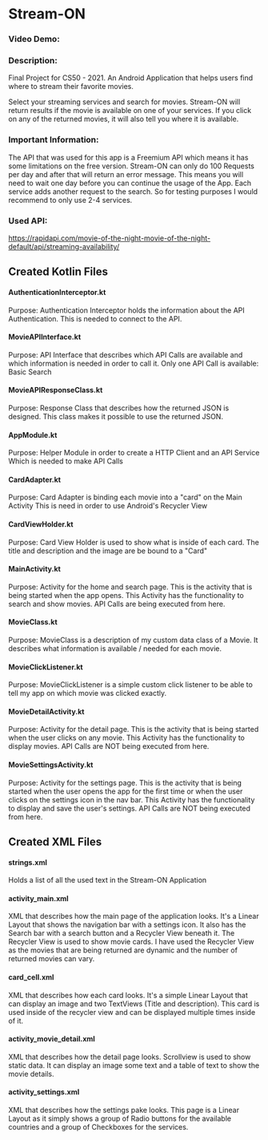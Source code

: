 # Stream-ON
### Video Demo:  <URL HERE>
### Description:
Final Project for CS50 - 2021. An Android Application that helps users find where to stream their favorite movies.

Select your streaming services and search for movies. Stream-ON will return results if the movie is available on one of your services.
If you click on any of the returned movies, it will also tell you where it is available.


### Important Information:
The API that was used for this app is a Freemium API which means it has some limitations on the free version.
Stream-ON can only do 100 Requests per day and after that will return an error message. This means you will need to wait one day before you can continue the usage of the App.
Each service adds another request to the search. So for testing purposes I would recommend to only use 2-4 services.

### Used API:
https://rapidapi.com/movie-of-the-night-movie-of-the-night-default/api/streaming-availability/


## Created Kotlin Files

#### AuthenticationInterceptor.kt
Purpose: Authentication Interceptor holds the information about the API Authentication.
This is needed to connect to the API.

#### MovieAPIInterface.kt
Purpose: API Interface that describes which API Calls are available and which information
is needed in order to call it.
Only one API Call is available: Basic Search

#### MovieAPIResponseClass.kt
Purpose: Response Class that describes how the returned JSON is designed.
This class makes it possible to use the returned JSON.

#### AppModule.kt
Purpose: Helper Module in order to create a HTTP Client and an API Service
Which is needed to make API Calls

#### CardAdapter.kt
Purpose: Card Adapter is binding each movie into a "card" on the Main Activity
This is need in order to use Android's Recycler View

#### CardViewHolder.kt
Purpose: Card View Holder is used to show what is inside of each card.
The title and description and the image are be bound to a "Card"


#### MainActivity.kt
Purpose: Activity for the home and search page. This is the activity that is being started when the
app opens. This Activity has the functionality to search and show movies.
API Calls are being executed from here.


#### MovieClass.kt
Purpose: MovieClass is a description of my custom data class of a Movie.
It describes what information is available / needed for each movie.

#### MovieClickListener.kt
Purpose: MovieClickListener is a simple custom click listener to be able to tell my app
on which movie was clicked exactly.

#### MovieDetailActivity.kt
Purpose: Activity for the detail page. This is the activity that is being started when the
user clicks on any movie. This Activity has the functionality to display movies.
API Calls are NOT being executed from here.

#### MovieSettingsActivity.kt
Purpose: Activity for the settings page. This is the activity that is being started when the
user opens the app for the first time or when the user clicks on the settings icon in the nav bar.
This Activity has the functionality to display and save the user's settings.
API Calls are NOT being executed from here.


## Created XML Files
#### strings.xml
Holds a list of all the used text in the Stream-ON Application

#### activity_main.xml
XML that describes how the main page of the application looks. It's a Linear Layout that shows the navigation bar with a settings icon.
It also has the Search bar with a search button and a Recycler View beneath it.
The Recycler View is used to show movie cards.
I have used the Recycler View as the movies that are being returned are dynamic and the number of returned movies can vary.

#### card_cell.xml
XML that describes how each card looks. It's a simple Linear Layout that can display an image and two TextViews (Title and description).
This card is used inside of the recycler view and can be displayed multiple times inside of it.

#### activity_movie_detail.xml
XML that describes how the detail page looks. Scrollview is used to show static data.
It can display an image some text and a table of text to show the movie details.

#### activity_settings.xml
XML that describes how the settings pake looks. This page is a Linear Layout as it simply shows a group of Radio buttons for the available countries and a group of Checkboxes for the services.


